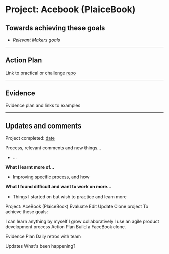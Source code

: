# Project: Acebook (PlaiceBook)

## Towards achieving these goals

- _Relevant Makers goals_

------

## Action Plan

Link to practical or challenge [repo]()

------

## Evidence

Evidence plan and links to examples

------

## Updates and comments

Project completed: [date](link/to/repo)

Process, relevant comments and new things...
- ...


**What I learnt more of...**

- Improving specific [process](), and how


**What I found difficult and want to work on more...**

- Things I started on but wish to practice and learn more




Project: AceBook (PlaiceBook)
Evaluate Edit Update  Clone project
To achieve these goals:

I can learn anything by myself
I grow collaboratively
I use an agile product development process
Action Plan
Build a FaceBook clone.

Evidence Plan
Daily retros with team

Updates
What's been happening?